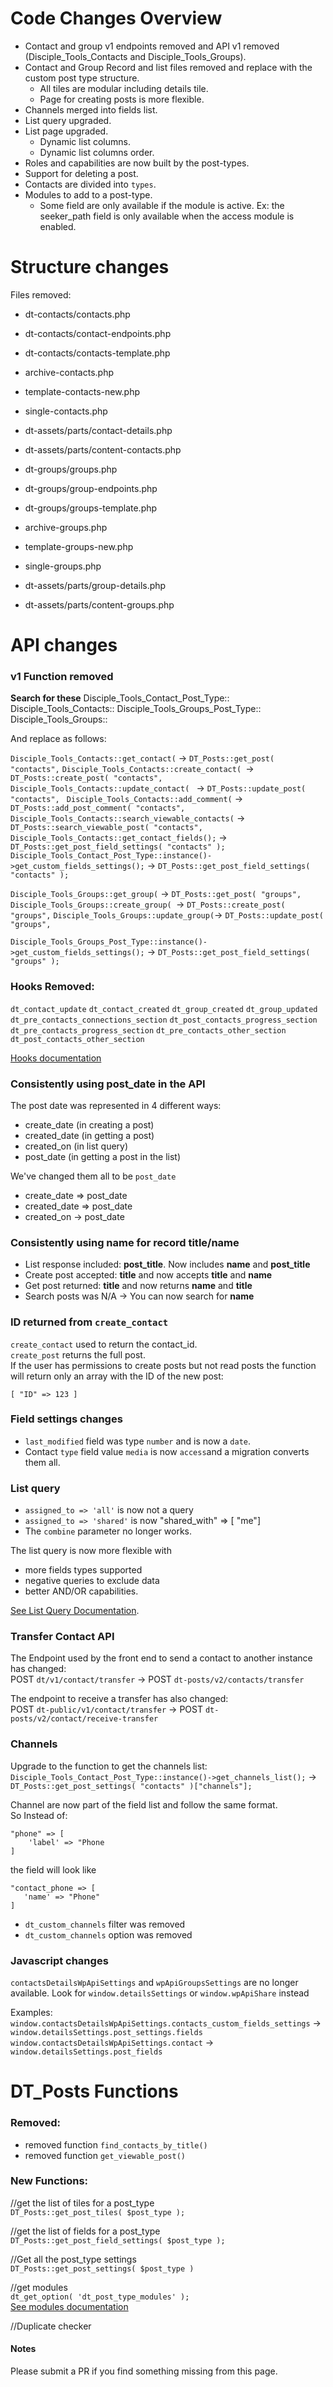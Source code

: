 # Code Changes Overview
- Contact and group v1 endpoints removed and API v1 removed (Disciple_Tools_Contacts and Disciple_Tools_Groups).
- Contact and Group Record and list files removed and replace with the custom post type structure.
  - All tiles are modular including details tile.
  - Page for creating posts is more flexible.
- Channels merged into fields list.
- List query upgraded.
- List page upgraded.
  - Dynamic list columns.
  - Dynamic list columns order.
- Roles and capabilities are now built by the post-types.
- Support for deleting a post.
- Contacts are divided into `types`.
- Modules to add to a post-type.
  - Some field are only available if the module is active. Ex: the seeker_path field is only available when the access module is enabled.


# Structure changes
Files removed:
- dt-contacts/contacts.php
- dt-contacts/contact-endpoints.php
- dt-contacts/contacts-template.php
- archive-contacts.php
- template-contacts-new.php
- single-contacts.php
- dt-assets/parts/contact-details.php
- dt-assets/parts/content-contacts.php
  
- dt-groups/groups.php
- dt-groups/group-endpoints.php
- dt-groups/groups-template.php
- archive-groups.php
- template-groups-new.php
- single-groups.php
- dt-assets/parts/group-details.php
- dt-assets/parts/content-groups.php

# API changes

### v1 Function removed
**Search for these**
Disciple_Tools_Contact_Post_Type::
Disciple_Tools_Contacts::
Disciple_Tools_Groups_Post_Type::
Disciple_Tools_Groups::

And replace as follows:

`Disciple_Tools_Contacts::get_contact(` -> `DT_Posts::get_post( "contacts",`
`Disciple_Tools_Contacts::create_contact( `-> `DT_Posts::create_post( "contacts",`
`Disciple_Tools_Contacts::update_contact( ` -> `DT_Posts::update_post( "contacts", `
`Disciple_Tools_Contacts::add_comment(` -> `DT_Posts::add_post_comment( "contacts",`
`Disciple_Tools_Contacts::search_viewable_contacts(` -> `DT_Posts::search_viewable_post( "contacts",`
`Disciple_Tools_Contacts::get_contact_fields();` -> `DT_Posts::get_post_field_settings( "contacts" );`
`Disciple_Tools_Contact_Post_Type::instance()->get_custom_fields_settings();` -> `DT_Posts::get_post_field_settings( "contacts" );`

`Disciple_Tools_Groups::get_group(` -> `DT_Posts::get_post( "groups",`
`Disciple_Tools_Groups::create_group( `-> `DT_Posts::create_post( "groups",`
`Disciple_Tools_Groups::update_group(`-> `DT_Posts::update_post( "groups",`

`Disciple_Tools_Groups_Post_Type::instance()->get_custom_fields_settings();` ->
`DT_Posts::get_post_field_settings( "groups" );`

### Hooks Removed:
`dt_contact_update`
`dt_contact_created`
`dt_group_created`
`dt_group_updated`
`dt_pre_contacts_connections_section`
`dt_post_contacts_progress_section`
`dt_pre_contacts_progress_section`
`dt_pre_contacts_other_section`
`dt_post_contacts_other_section`

[Hooks documentation](../Hooks/API-Hooks.md)

### Consistently using post_date in the API
The post date was represented in 4 different ways:
- create_date (in creating a post)
- created_date (in getting a post)
- created_on (in list query)
- post_date (in getting a post in the list)

We've changed them all to be `post_date`
- create_date => post_date
- created_date => post_date
- created_on -> post_date

### Consistently using name for record title/name
- List response included: **post_title**. Now includes **name** and **post_title**
- Create post accepted: **title** and now accepts **title** and **name**
- Get post returned:  **title** and now returns **name** and **title**
- Search posts was N/A -> You can now search for **name**

### ID returned from `create_contact`
`create_contact` used to return the contact_id.  
`create_post` returns the full post.  
If the user has permissions to create posts but not read posts the function will return only an array with the ID of the new post:
```
[ "ID" => 123 ]
```

### Field settings changes
- `last_modified` field was type `number` and is now a `date`. 
- Contact `type` field value `media` is now `access`and a migration converts them all.

### List query
- `assigned_to => 'all'` is now not a query
- `assigned_to => 'shared'` is now "shared_with" => [ "me"]
- The `combine` parameter no longer works.

The list query is now more flexible with
- more fields types supported
- negative queries to exclude data
- better AND/OR capabilities.

[See List Query Documentation](../list-query.md).

### Transfer Contact API
The Endpoint used by the front end to send a contact to another instance has changed:  
POST `dt/v1/contact/transfer`  -> POST `dt-posts/v2/contacts/transfer`  

The endpoint to receive a transfer has also changed:    
POST `dt-public/v1/contact/transfer` -> POST `dt-posts/v2/contact/receive-transfer`  


### Channels
Upgrade to the function to get the channels list:  
`Disciple_Tools_Contact_Post_Type::instance()->get_channels_list();` -> `DT_Posts::get_post_settings( "contacts" )["channels"];`

Channel are now part of the field list and follow the same format.  
So Instead of:
```
"phone" => [
    'label' => "Phone
]
```
the field will look like
```
"contact_phone => [
   'name' => "Phone"
]
```

- `dt_custom_channels` filter was removed
- `dt_custom_channels` option was removed

### Javascript changes
`contactsDetailsWpApiSettings` and `wpApiGroupsSettings` are no longer available.
Look for `window.detailsSettings` or `window.wpApiShare` instead

Examples:
`window.contactsDetailsWpApiSettings.contacts_custom_fields_settings` -> `window.detailsSettings.post_settings.fields`
`window.contactsDetailsWpApiSettings.contact` -> `window.detailsSettings.post_fields`


# DT_Posts Functions
### Removed:
- removed function `find_contacts_by_title()`
- removed function `get_viewable_post()`

### New Functions:
//get the list of tiles for a post_type  
`DT_Posts::get_post_tiles( $post_type );`

//get the list of fields for a post_type  
`DT_Posts::get_post_field_settings( $post_type );`

//Get all the post_type settings  
`DT_Posts::get_post_settings( $post_type )`

//get modules  
`dt_get_option( 'dt_post_type_modules' );`  
[See modules documentation](../modules.md)

//Duplicate checker

#### Notes
Please submit a PR if you find something missing from this page.